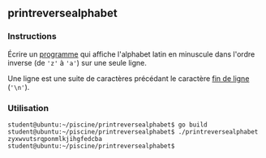 ## printreversealphabet

### Instructions

Écrire un [programme](TODO-LINK) qui affiche l'alphabet latin en minuscule dans l'ordre inverse (de `'z'` à `'a'`) sur une seule ligne.

Une ligne est une suite de caractères précédant le caractère [fin de ligne](https://en.wikipedia.org/wiki/Newline) (`'\n'`).

### Utilisation

```console
student@ubuntu:~/piscine/printreversealphabet$ go build
student@ubuntu:~/piscine/printreversealphabet$ ./printreversealphabet
zyxwvutsrqponmlkjihgfedcba
student@ubuntu:~/piscine/printreversealphabet$
```

